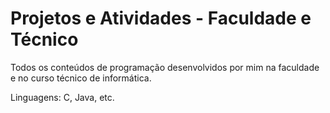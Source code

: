 # Projetos e Atividades - Faculdade e Técnico
Todos os conteúdos de programação desenvolvidos por mim na faculdade e no curso técnico de informática.

Linguagens: C, Java, etc.
